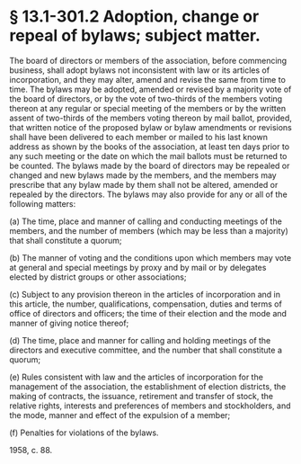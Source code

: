 # § 13.1-301.2 Adoption, change or repeal of bylaws; subject matter.

<p>The board of directors or members of the association, before commencing business, shall adopt bylaws not inconsistent with law or its articles of incorporation, and they may alter, amend and revise the same from time to time. The bylaws may be adopted, amended or revised by a majority vote of the board of directors, or by the vote of two-thirds of the members voting thereon at any regular or special meeting of the members or by the written assent of two-thirds of the members voting thereon by mail ballot, provided, that written notice of the proposed bylaw or bylaw amendments or revisions shall have been delivered to each member or mailed to his last known address as shown by the books of the association, at least ten days prior to any such meeting or the date on which the mail ballots must be returned to be counted. The bylaws made by the board of directors may be repealed or changed and new bylaws made by the members, and the members may prescribe that any bylaw made by them shall not be altered, amended or repealed by the directors. The bylaws may also provide for any or all of the following matters:</p><p>(a) The time, place and manner of calling and conducting meetings of the members, and the number of members (which may be less than a majority) that shall constitute a quorum;</p><p>(b) The manner of voting and the conditions upon which members may vote at general and special meetings by proxy and by mail or by delegates elected by district groups or other associations;</p><p>(c) Subject to any provision thereon in the articles of incorporation and in this article, the number, qualifications, compensation, duties and terms of office of directors and officers; the time of their election and the mode and manner of giving notice thereof;</p><p>(d) The time, place and manner for calling and holding meetings of the directors and executive committee, and the number that shall constitute a quorum;</p><p>(e) Rules consistent with law and the articles of incorporation for the management of the association, the establishment of election districts, the making of contracts, the issuance, retirement and transfer of stock, the relative rights, interests and preferences of members and stockholders, and the mode, manner and effect of the expulsion of a member;</p><p>(f) Penalties for violations of the bylaws.</p><p>1958, c. 88.</p>